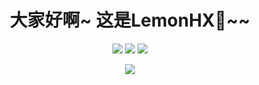 <h1 align='center'>大家好啊~ 这是LemonHX🍋~~</h1>


<p align='center'>
    <img src="https://img.shields.io/badge/QQ-1332127468-green?style=for-the-badge" />    
    <img src="https://img.shields.io/badge/QQ-2367682159-yellow?style=for-the-badge" />    
    <img src="https://img.shields.io/badge/twitter-runzhe2001-blue?style=for-the-badge&logo=twitter" />
</p>

<p align='center'>
<img src='https://github-readme-stats.vercel.app/api?username=lemonhx&show_icons=true&icon_color=FFCC33&title_color=FFCC33' />
</a>
